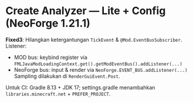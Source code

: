 # Create Analyzer — Lite + Config (NeoForge 1.21.1)

**Fixed3**: Hilangkan ketergantungan `TickEvent` & `@Mod.EventBusSubscriber`. Listener:
- MOD bus: keybind register via `FMLJavaModLoadingContext.get().getModEventBus().addListener(...)`
- NeoForge bus: input & render via `NeoForge.EVENT_BUS.addListener(...)`
Sampling dilakukan di `RenderGuiEvent.Post`.

Untuk CI: Gradle 8.13 + JDK 17; settings.gradle menambahkan `libraries.minecraft.net` + `PREFER_PROJECT`.
